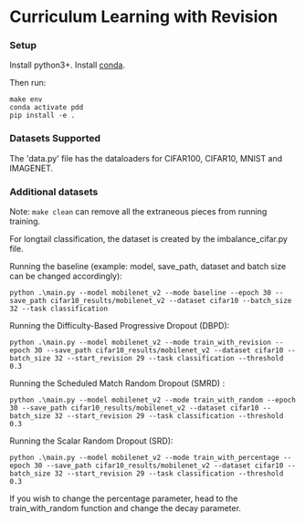 # Curriculum Learning with Revision

### Setup
Install python3+.
Install [conda](https://docs.conda.io/projects/conda/en/latest/user-guide/install/index.html).

Then run:
```
make env
conda activate pdd
pip install -e .
```

### Datasets Supported
The 'data.py' file has the dataloaders for CIFAR100, CIFAR10, MNIST and IMAGENET. 

### Additional datasets
Note: `make clean` can remove all the extraneous pieces from running training.

For longtail classification, the dataset is created by the imbalance_cifar.py file. 

Running the baseline (example: model, save_path, dataset and batch size can be changed accordingly): 
```
python .\main.py --model mobilenet_v2 --mode baseline --epoch 30 --save_path cifar10_results/mobilenet_v2 --dataset cifar10 --batch_size 32 --task classification 
```

Running the Difficulty-Based Progressive Dropout (DBPD):
```
python .\main.py --model mobilenet_v2 --mode train_with_revision --epoch 30 --save_path cifar10_results/mobilenet_v2 --dataset cifar10 --batch_size 32 --start_revision 29 --task classification --threshold 0.3
```

Running the Scheduled Match Random Dropout (SMRD) : 
```
python .\main.py --model mobilenet_v2 --mode train_with_random --epoch 30 --save_path cifar10_results/mobilenet_v2 --dataset cifar10 --batch_size 32 --start_revision 29 --task classification --threshold 0.3
```

Running the Scalar Random Dropout (SRD): 
```
python .\main.py --model mobilenet_v2 --mode train_with_percentage --epoch 30 --save_path cifar10_results/mobilenet_v2 --dataset cifar10 --batch_size 32 --start_revision 29 --task classification --threshold 0.3
```

If you wish to change the percentage parameter, head to the train_with_random function and change the decay parameter.
